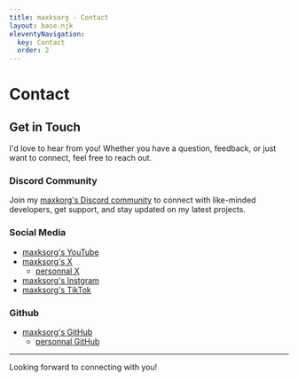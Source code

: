 ```yaml
---
title: maxksorg - Contact
layout: base.njk
eleventyNavigation:
  key: Contact
  order: 2
---
```

# Contact

## Get in Touch

I'd love to hear from you! Whether you have a question, feedback, or just want to connect, feel free to reach out.

### Discord Community
Join my [maxkorg's Discord community](https://discord.gg/uPjxFsFhhY) to connect with like-minded developers, get support, and stay updated on my latest projects.

### Social Media
- [maxksorg's YouTube](https://www.youtube.com/@maxksorg)
- [maxksorg's X](https://x.com/maxksorg)
    - [personnal X](https://x.com/maxkriegs)
- [maxksorg's Instgram](https://www.instagram.com/maxksorg/)
- [maxksorg's TikTok](https://www.tiktok.com/@maxksorg)

### Github
- [maxksorg's GitHub](https://github.com/maxksorg)
    - [personnal GitHub](https://github.com/maxcoga)

---

Looking forward to connecting with you!